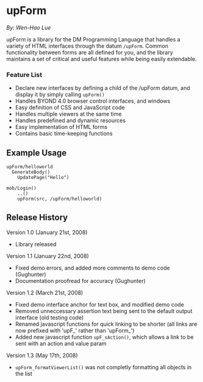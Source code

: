 upForm
======
*By: Wen-Hao Lue*

upForm is a library for the DM Programming Language that handles a variety of 
HTML interfaces through the datum `/upForm`. Common functionality between 
forms are all defined for you, and the library maintains a set of critical and 
useful features while being easily extendable.

### Feature List
* Declare new interfaces by defining a child of the /upForm datum, and display it
  by simply calling `upForm()`
* Handles BYOND 4.0 browser control interfaces, and windows
* Easy definition of CSS and JavaScript code
* Handles multiple viewers at the same time
* Handles predefined and dynamic resources
* Easy implementation of HTML forms
* Contains basic time-keeping functions
 
## Example Usage

	upForm/helloworld
	  GenerateBody()
	    UpdatePage("Hello")
	
	mob/Login()
		..()
		upForm(src, /upForm/helloworld)
	
## Release History

Version 1.0 (January 21st, 2008)
* Library released

Version 1.1 (January 22nd, 2008)
* Fixed demo errors, and added more comments to demo code (Gughunter)
* Documentation proofread for accuracy (Gughunter)

Version 1.2 (March 21st, 2008)
* Fixed demo interface anchor for text box, and modified demo code
* Removed unneccessary assertion text being sent to the default
   output interface (old testing code)
* Renamed javascript functions for quick linking to be shorter (all links
  are now prefixed with 'upF_' rather than 'upForm_')
* Added new javascript function `upF_sAction()`, which allows a link to be sent
  with an action and value param

Version 1.3 (May 17th, 2008)
* `upForm_formatViewerList()` was not completly formatting all objects
  in the list